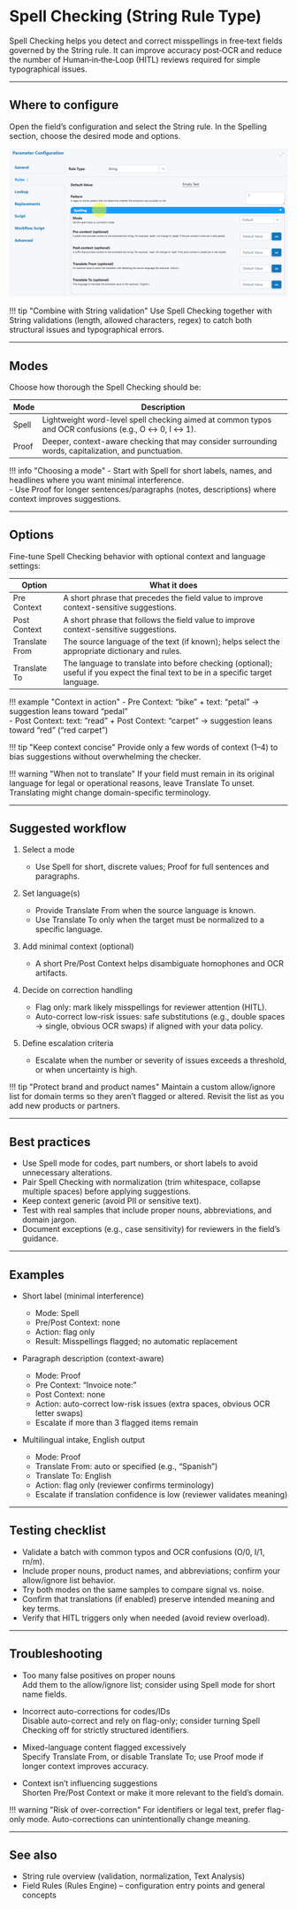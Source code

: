 # Spell Checking (String Rule Type)

Spell Checking helps you detect and correct misspellings in free‑text fields governed by the String rule. It can improve accuracy post‑OCR and reduce the number of Human‑in‑the‑Loop (HITL) reviews required for simple typographical issues.

---

## Where to configure

Open the field’s configuration and select the String rule. In the Spelling section, choose the desired mode and options.

![String options: Spelling](../../assets/img-2025-08-28-10-33-24.png)

!!! tip "Combine with String validation"
    Use Spell Checking together with String validations (length, allowed characters, regex) to catch both structural issues and typographical errors.

---

## Modes

Choose how thorough the Spell Checking should be:

| Mode  | Description                                                                                          |
|-------|------------------------------------------------------------------------------------------------------|
| Spell | Lightweight word-level spell checking aimed at common typos and OCR confusions (e.g., O ↔ 0, I ↔ 1). |
| Proof | Deeper, context-aware checking that may consider surrounding words, capitalization, and punctuation.  |

!!! info "Choosing a mode"
    - Start with Spell for short labels, names, and headlines where you want minimal interference.  
    - Use Proof for longer sentences/paragraphs (notes, descriptions) where context improves suggestions.

---

## Options

Fine-tune Spell Checking behavior with optional context and language settings:

| Option         | What it does                                                                                                                           |
|----------------|----------------------------------------------------------------------------------------------------------------------------------------|
| Pre Context    | A short phrase that precedes the field value to improve context-sensitive suggestions.                                                  |
| Post Context   | A short phrase that follows the field value to improve context-sensitive suggestions.                                                   |
| Translate From | The source language of the text (if known); helps select the appropriate dictionary and rules.                                         |
| Translate To   | The language to translate into before checking (optional); useful if you expect the final text to be in a specific target language.    |

!!! example "Context in action"
    - Pre Context: “bike” + text: “petal” → suggestion leans toward “pedal”  
    - Post Context: text: “read” + Post Context: “carpet” → suggestion leans toward “red” (“red carpet”)

!!! tip "Keep context concise"
    Provide only a few words of context (1–4) to bias suggestions without overwhelming the checker.

!!! warning "When not to translate"
    If your field must remain in its original language for legal or operational reasons, leave Translate To unset. Translating might change domain-specific terminology.

---

## Suggested workflow

1. Select a mode  
    - Use Spell for short, discrete values; Proof for full sentences and paragraphs.

2. Set language(s)  
    - Provide Translate From when the source language is known.  
    - Use Translate To only when the target must be normalized to a specific language.

3. Add minimal context (optional)  
    - A short Pre/Post Context helps disambiguate homophones and OCR artifacts.

4. Decide on correction handling  
    - Flag only: mark likely misspellings for reviewer attention (HITL).  
    - Auto-correct low-risk issues: safe substitutions (e.g., double spaces → single, obvious OCR swaps) if aligned with your data policy.

5. Define escalation criteria  
    - Escalate when the number or severity of issues exceeds a threshold, or when uncertainty is high.

!!! tip "Protect brand and product names"
    Maintain a custom allow/ignore list for domain terms so they aren’t flagged or altered. Revisit the list as you add new products or partners.

---

## Best practices

- Use Spell mode for codes, part numbers, or short labels to avoid unnecessary alterations.  
- Pair Spell Checking with normalization (trim whitespace, collapse multiple spaces) before applying suggestions.  
- Keep context generic (avoid PII or sensitive text).  
- Test with real samples that include proper nouns, abbreviations, and domain jargon.  
- Document exceptions (e.g., case sensitivity) for reviewers in the field’s guidance.

---

## Examples

- Short label (minimal interference)
    - Mode: Spell  
    - Pre/Post Context: none  
    - Action: flag only  
    - Result: Misspellings flagged; no automatic replacement

- Paragraph description (context-aware)
    - Mode: Proof  
    - Pre Context: “Invoice note:”  
    - Post Context: none  
    - Action: auto-correct low-risk issues (extra spaces, obvious OCR letter swaps)  
    - Escalate if more than 3 flagged items remain

- Multilingual intake, English output
    - Mode: Proof  
    - Translate From: auto or specified (e.g., “Spanish”)  
    - Translate To: English  
    - Action: flag only (reviewer confirms terminology)  
    - Escalate if translation confidence is low (reviewer validates meaning)

---

## Testing checklist

- Validate a batch with common typos and OCR confusions (O/0, I/1, rn/m).  
- Include proper nouns, product names, and abbreviations; confirm your allow/ignore list behavior.  
- Try both modes on the same samples to compare signal vs. noise.  
- Confirm that translations (if enabled) preserve intended meaning and key terms.  
- Verify that HITL triggers only when needed (avoid review overload).

---

## Troubleshooting

- Too many false positives on proper nouns  
  Add them to the allow/ignore list; consider using Spell mode for short name fields.

- Incorrect auto-corrections for codes/IDs  
  Disable auto-correct and rely on flag-only; consider turning Spell Checking off for strictly structured identifiers.

- Mixed-language content flagged excessively  
  Specify Translate From, or disable Translate To; use Proof mode if longer context improves accuracy.

- Context isn’t influencing suggestions  
  Shorten Pre/Post Context or make it more relevant to the field’s domain.

!!! warning "Risk of over-correction"
    For identifiers or legal text, prefer flag-only mode. Auto-corrections can unintentionally change meaning.

---

## See also

- String rule overview (validation, normalization, Text Analysis)
- Field Rules (Rules Engine) – configuration entry points and general concepts